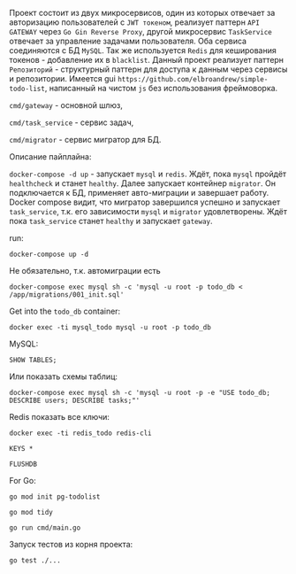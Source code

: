 Проект состоит из двух микросервисов, один из которых отвечает за авторизацию пользователей с `JWT токеном`, реализует паттерн `API GATEWAY` через `Go Gin Reverse Proxy`,
другой микросервис `TaskService` отвечает за управление задачами пользователя. Оба сервиса соединяются с БД `MySQL`. Так же используется `Redis` для кеширования токенов - добавление их в `blacklist`.
Данный проект реализует паттерн `Репозиторий` - структурный паттерн для доступа к данным через сервисы и репозитории.
Имеется gui `https://github.com/elbroandrew/simple-todo-list`, написанный на чистом `js` без использования фреймоворка.

`cmd/gateway` - основной шлюз, 

`cmd/task_service` - сервис задач, 

`cmd/migrator` - сервис мигратор для БД.

Описание пайплайна:

`docker-compose -d up` - запускает `mysql` и `redis`. Ждёт, пока `mysql` пройдёт `healthcheck` и станет `healthy`.
Далее запускает контейнер `migrator`. Он подключается к БД, применяет авто-миграции и завершает работу. Docker compose видит, что мигратор завершился успешно и запускает `task_service`, т.к. его зависимости `mysql` и `migrator` удовлетворены. Ждёт пока `task_service` станет `healthy` и запускает `gateway`. 


run: 

`docker-compose up -d`

Не обязательно, т.к. автомиграции есть

`docker-compose exec mysql sh -c 'mysql -u root -p todo_db < /app/migrations/001_init.sql'`

Get into the `todo_db` container:

`docker exec -ti mysql_todo mysql -u root -p todo_db`

MySQL:

`SHOW TABLES;`

Или показать схемы таблиц:

`docker-compose exec mysql sh -c 'mysql -u root -p -e "USE todo_db; DESCRIBE users; DESCRIBE tasks;"'`

Redis показать все ключи:

`docker exec -ti redis_todo redis-cli`

`KEYS *`

`FLUSHDB`

For Go:

`go mod init pg-todolist`

`go mod tidy`

`go run cmd/main.go`

Запуск тестов из корня проекта:

`go test ./...`